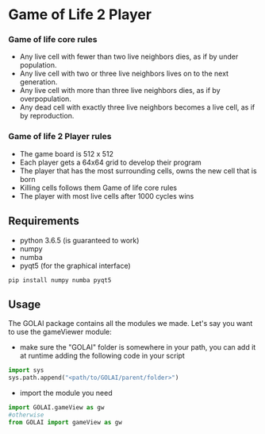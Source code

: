 # Game of Life 2 Player

### Game of life core rules
- Any live cell with fewer than two live neighbors dies, as if by under population.
- Any live cell with two or three live neighbors lives on to the next generation.
- Any live cell with more than three live neighbors dies, as if by overpopulation.
- Any dead cell with exactly three live neighbors becomes a live cell, as if by reproduction.

### Game of life 2 Player rules
- The game board is 512 x 512
- Each player gets a 64x64 grid to develop their program 
- The player that has the most surrounding cells, owns the new cell that is born
- Killing cells follows them Game of life core rules
- The player with most live cells after 1000 cycles wins

## Requirements
- python 3.6.5 (is guaranteed to work)
- numpy
- numba
- pyqt5 (for the graphical interface)

`pip install numpy numba pyqt5`

## Usage
The GOLAI package contains all the modules we made.
Let's say you want to use the gameViewer module:
- make sure the "GOLAI" folder is somewhere in your path, you can add it at runtime adding the following code in your script
```python
import sys
sys.path.append("<path/to/GOLAI/parent/folder>")
```
- import the module you need
```python
import GOLAI.gameView as gw
#otherwise
from GOLAI import gameView as gw
```
